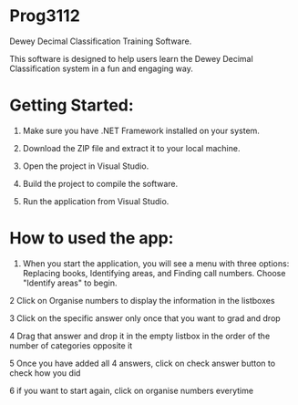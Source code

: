 # Prog3112
Dewey Decimal Classification Training Software.

This software is designed to help users learn the Dewey Decimal Classification system in a fun and engaging way.

# Getting Started:

1. Make sure you have .NET Framework installed on your system.

2. Download the ZIP file and extract it to your local machine.

3. Open the project in Visual Studio.

4. Build the project to compile the software.

5. Run the application from Visual Studio.

# How to used the app:

1. When you start the application, you will see a menu with three options: Replacing books, Identifying areas, and Finding call numbers. Choose "Identify areas" to begin.

2 Click on Organise numbers to display the information in the listboxes

3 Click on the specific answer only once that you want to grad and drop

4 Drag that answer and drop it in the empty listbox in the order of the number of categories opposite it

5 Once you have added all 4 answers, click on check answer button to check how you did

6 if you want to start again, click on organise numbers everytime
